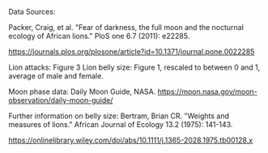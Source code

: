 Data Sources:

Packer, Craig, et al. "Fear of darkness, the full moon and the nocturnal ecology of African lions." PloS one 6.7 (2011): e22285.

https://journals.plos.org/plosone/article?id=10.1371/journal.pone.0022285

Lion attacks: Figure 3
Lion belly size: Figure 1, rescaled to between 0 and 1, average of male and female.

Moon phase data:
Daily Moon Guide, NASA.
https://moon.nasa.gov/moon-observation/daily-moon-guide/

Further information on belly size:
Bertram, Brian CR. "Weights and measures of lions." African Journal of Ecology 13.2 (1975): 141-143.

https://onlinelibrary.wiley.com/doi/abs/10.1111/j.1365-2028.1975.tb00128.x
